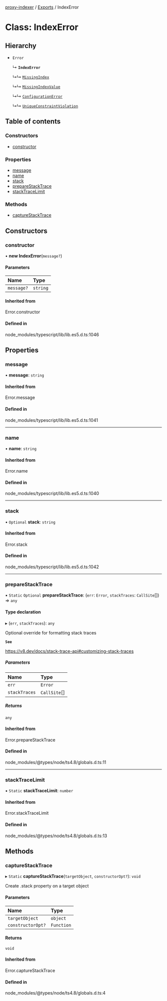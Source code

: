 [proxy-indexer](../README.md) / [Exports](../modules.md) / IndexError

# Class: IndexError

## Hierarchy

- `Error`

  ↳ **`IndexError`**

  ↳↳ [`MissingIndex`](MissingIndex.md)

  ↳↳ [`MissingIndexValue`](MissingIndexValue.md)

  ↳↳ [`ConfigurationError`](ConfigurationError.md)

  ↳↳ [`UniqueConstraintViolation`](UniqueConstraintViolation.md)

## Table of contents

### Constructors

- [constructor](IndexError.md#constructor)

### Properties

- [message](IndexError.md#message)
- [name](IndexError.md#name)
- [stack](IndexError.md#stack)
- [prepareStackTrace](IndexError.md#preparestacktrace)
- [stackTraceLimit](IndexError.md#stacktracelimit)

### Methods

- [captureStackTrace](IndexError.md#capturestacktrace)

## Constructors

### constructor

• **new IndexError**(`message?`)

#### Parameters

| Name | Type |
| :------ | :------ |
| `message?` | `string` |

#### Inherited from

Error.constructor

#### Defined in

node_modules/typescript/lib/lib.es5.d.ts:1046

## Properties

### message

• **message**: `string`

#### Inherited from

Error.message

#### Defined in

node_modules/typescript/lib/lib.es5.d.ts:1041

___

### name

• **name**: `string`

#### Inherited from

Error.name

#### Defined in

node_modules/typescript/lib/lib.es5.d.ts:1040

___

### stack

• `Optional` **stack**: `string`

#### Inherited from

Error.stack

#### Defined in

node_modules/typescript/lib/lib.es5.d.ts:1042

___

### prepareStackTrace

▪ `Static` `Optional` **prepareStackTrace**: (`err`: `Error`, `stackTraces`: `CallSite`[]) => `any`

#### Type declaration

▸ (`err`, `stackTraces`): `any`

Optional override for formatting stack traces

**`See`**

https://v8.dev/docs/stack-trace-api#customizing-stack-traces

##### Parameters

| Name | Type |
| :------ | :------ |
| `err` | `Error` |
| `stackTraces` | `CallSite`[] |

##### Returns

`any`

#### Inherited from

Error.prepareStackTrace

#### Defined in

node_modules/@types/node/ts4.8/globals.d.ts:11

___

### stackTraceLimit

▪ `Static` **stackTraceLimit**: `number`

#### Inherited from

Error.stackTraceLimit

#### Defined in

node_modules/@types/node/ts4.8/globals.d.ts:13

## Methods

### captureStackTrace

▸ `Static` **captureStackTrace**(`targetObject`, `constructorOpt?`): `void`

Create .stack property on a target object

#### Parameters

| Name | Type |
| :------ | :------ |
| `targetObject` | `object` |
| `constructorOpt?` | `Function` |

#### Returns

`void`

#### Inherited from

Error.captureStackTrace

#### Defined in

node_modules/@types/node/ts4.8/globals.d.ts:4
